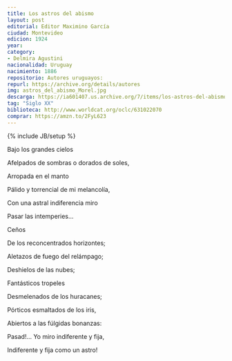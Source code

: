 ```yaml
---
title: Los astros del abismo
layout: post
editorial: Editor Maximino García
ciudad: Montevideo
edicion: 1924
year: 
category: 
- Delmira Agustini
nacionalidad: Uruguay
nacimiento: 1886
repositorio: Autores uruguayos:
repurl: https://archive.org/details/autores
img: astros_del_abismo_Morel.jpg
descarga: https://ia601407.us.archive.org/7/items/los-astros-del-abismo-delmira-agustina/Los%20astros%20del%20abismo%20-%20Delmira%20Agustina.pdf
tag: "Siglo XX"
biblioteca: http://www.worldcat.org/oclc/631022070
comprar: https://amzn.to/2FyL623
---
```

{% include JB/setup %}

Bajo los grandes cielos 
 
Afelpados de sombras o dorados de soles, 
 
Arropada en el manto 
 
Pálido y torrencial de mi melancolía, 
 
Con una astral indiferencia miro 
 
Pasar las intemperies...
  
Ceños 
 
De los reconcentrados horizontes; 
 
Aletazos de fuego del relámpago;
  
Deshielos de las nubes; 
 
Fantásticos tropeles 
 
Desmelenados de los huracanes; 
 
Pórticos esmaltados de los iris, 
 
Abiertos a las fúlgidas bonanzas:
 
Pasad!... Yo miro indiferente y fija,
 
Indiferente y fija como un astro!
